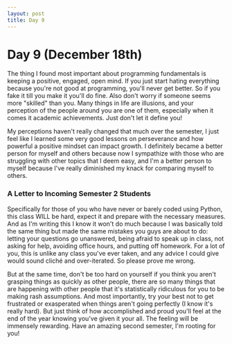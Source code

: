 ```yaml
---
layout: post
title: Day 9
--- 
```


# Day 9 (December 18th)
  The thing I found most important about programming fundamentals is keeping a positive, engaged, open mind. If you just start hating everything because you're not good at programming, you'll never get better. So if you fake it till you make it you'll do fine. Also don't worry if someone seems more "skilled" than you. Many things in life are illusions, and your perception of the people around you are one of them, especially when it comes it academic achievements. Just don't let it define you!

  My perceptions haven't really changed that much over the semester, I just feel like I learned some very good lessons on perseverance and how powerful a positive mindset can impact growth. I definitely became a better person for myself and others because now I sympathize with those who are struggling with other topics that I deem easy, and I'm a better person to myself because I've really diminished my knack for comparing myself to others. 

### A Letter to Incoming Semester 2 Students

  Specifically for those of you who have never or barely coded using Python, this class WILL be hard, expect it and 
prepare with the necessary measures. And as I'm writing this I know it won't do much because I was basically told 
the same thing but made the same mistakes you guys are about to do: letting your questions go unanswered, being afraid 
to speak up in class, not asking for help, avoiding office hours, and putting off homework. For a lot of you, this is unlike 
any class you've ever taken, and any advice I could give would sound cliché and over-iterated. So please prove me wrong.

  But at the same time, don't be too hard on yourself if you think you aren't grasping things as quickly as other people, there are so many things that are happening with other people that it's statistically ridiculous for you to be making rash assumptions. And most importantly, try your best not to get frustrated or exasperated when things aren't going perfectly (I know it's really hard). But just think of how accomplished and proud you'll feel at the end of the year knowing you've given it your all. The feeling will be immensely rewarding. Have an amazing second semester, I'm rooting for you!

